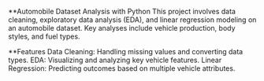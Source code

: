 **Automobile Dataset Analysis with Python
This project involves data cleaning, exploratory data analysis (EDA), and linear regression modeling on an automobile dataset. 
Key analyses include vehicle production, body styles, and fuel types.

**Features
Data Cleaning: Handling missing values and converting data types.
EDA: Visualizing and analyzing key vehicle features.
Linear Regression: Predicting outcomes based on multiple vehicle attributes.
